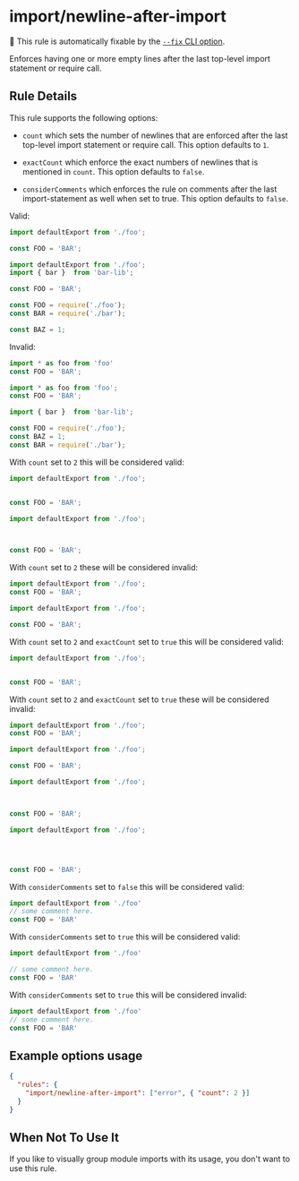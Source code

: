 # import/newline-after-import

🔧 This rule is automatically fixable by the [`--fix` CLI option](https://eslint.org/docs/latest/user-guide/command-line-interface#--fix).

<!-- end auto-generated rule header -->

Enforces having one or more empty lines after the last top-level import statement or require call.

## Rule Details

This rule supports the following options:

- `count` which sets the number of newlines that are enforced after the last top-level import statement or require call. This option defaults to `1`.

- `exactCount` which enforce the exact numbers of newlines that is mentioned in `count`. This option defaults to `false`.

- `considerComments` which enforces the rule on comments after the last import-statement as well when set to true. This option defaults to `false`.

Valid:

```js
import defaultExport from './foo';

const FOO = 'BAR';
```

```js
import defaultExport from './foo';
import { bar }  from 'bar-lib';

const FOO = 'BAR';
```

```js
const FOO = require('./foo');
const BAR = require('./bar');

const BAZ = 1;
```

Invalid:

```js
import * as foo from 'foo'
const FOO = 'BAR';
```

```js
import * as foo from 'foo';
const FOO = 'BAR';

import { bar }  from 'bar-lib';
```

```js
const FOO = require('./foo');
const BAZ = 1;
const BAR = require('./bar');
```

With `count` set to `2` this will be considered valid:

```js
import defaultExport from './foo';


const FOO = 'BAR';
```

```js
import defaultExport from './foo';



const FOO = 'BAR';
```

With `count` set to `2` these will be considered invalid:

```js
import defaultExport from './foo';
const FOO = 'BAR';
```

```js
import defaultExport from './foo';

const FOO = 'BAR';
```

With `count` set to `2` and `exactCount` set to `true` this will be considered valid:

```js
import defaultExport from './foo';


const FOO = 'BAR';
```

With `count` set to `2` and `exactCount` set to `true` these will be considered invalid:

```js
import defaultExport from './foo';
const FOO = 'BAR';
```

```js
import defaultExport from './foo';

const FOO = 'BAR';
```

```js
import defaultExport from './foo';



const FOO = 'BAR';
```

```js
import defaultExport from './foo';




const FOO = 'BAR';
```

With `considerComments` set to `false` this will be considered valid:

```js
import defaultExport from './foo'
// some comment here.
const FOO = 'BAR'
```

With `considerComments` set to `true` this will be considered valid:

```js
import defaultExport from './foo'

// some comment here.
const FOO = 'BAR'
```

With `considerComments` set to `true` this will be considered invalid:

```js
import defaultExport from './foo'
// some comment here.
const FOO = 'BAR'
```

## Example options usage

```json
{
  "rules": {
    "import/newline-after-import": ["error", { "count": 2 }]
  }
}
```

## When Not To Use It

If you like to visually group module imports with its usage, you don't want to use this rule.
